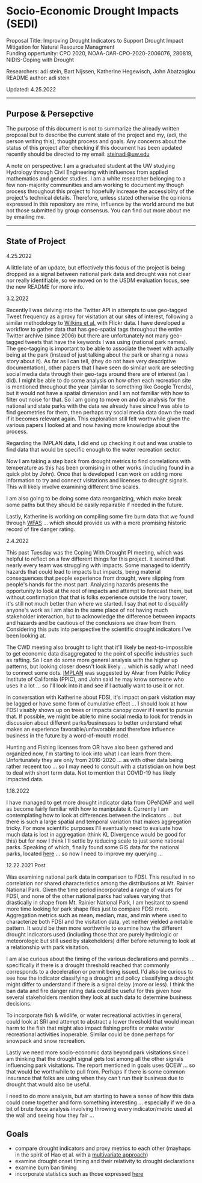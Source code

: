 # Socio-Economic Drought Impacts (SEDI)

Proposal Title: Improving Drought Indicators to Support Drought Impact Mitigation for Natural Resource Managment    
Funding oppertunity: CPO 2020, NOAA-OAR-CPO-2020-2006076, 280819, NIDIS-Coping with Drought    

Researchers: adi stein, Bart Nijssen, Katherine Hegewisch, John Abatzoglou    
README author: adi stein

Updated: 4.25.2022    

------------------------------------------

## Purpose & Persepctive

The purpose of this document is not to summarize the already written proposal but to describe the current state of the project and my, (adi, the person writing this), thought process and goals. Any concerns about the status of this project after checking if this document has been updated recently should be directed to my email: steinadi@uw.edu

A note on perspective: I am a graduated student at the UW studying Hydrology through Civil Engineering with influences from applied mathematics and gender studies. I am a white researcher belonging to a few non-majority communities and am working to document my though process throughout this project to hopefully increase the accessiblity of the project's technical details. Therefore, unless stated otherwise the opinions expressed in this repository are mine, influence by the world around me but not those submitted by group consensus. You can find out more about me by emailing me.

-------------------------------------------

## State of Project

4.25.2022

A little late of an update, but effectively this focus of the project is being dropped as a signal between national park data and drought was not clear nor really identifiable, so we moved on to the USDM evaluation focus, see the new README for more info.

3.2.2022

Recently I was delving into the Twitter API in attempts to use geo-tagged Tweet frequency as a proxy for visitation at our sites of interest, following a similar methodology to [Wilkins et al.](https://www.nature.com/articles/s41598-021-82145-z) with Flickr data. I have developed a workflow to gather data that has geo-spatial tags throughout the entire Twitter archive (since 2006) but there are unfortunately not many geo-tagged tweets that have the keywords I was using (national park names). The geo-tagging is important to be able to associate the tweet with actually being at the park (instead of just talking about the park or sharing a news story about it). As far as I can tell, (they do not have very descriptive documentation), other papers that I have seen do similar work are selecting social media data through their geo-tags around there are of interest (as I did). I might be able to do some analysis on how often each recreation site is mentioned throughout the year (similar to something like Google Trends), but it would not have a spatial dimension and I am not familiar with how to filter out noise for that. So I am going to move on and do analysis for the national and state parks with the data we already have since I was able to find geometries for them, then perhaps try social media data down the road if it becomes relevant again. This exploration still felt worthwhile given the various papers I looked at and now having more knowledge about the process. 

Regarding the IMPLAN data, I did end up checking it out and was unable to find data that would be specific enough to the water recreation sector.

Now I am taking a step back from drought metrics to find correlations with temperature as this has been promising in other works (including found in a quick plot by John). Once that is developed I can work on adding more information to try and connect visitations and licenses to drought signals. This will likely involve examining different time scales.

I am also going to be doing some data reorganizing, which make break some paths but they should be easily repairable if needed in the future.

Lastly, Katherine is working on compiling some fire burn data that we found through [WFAS](http://www.wfas.net/) ... which should provide us with a more promising historic record of fire danger rating. 

2.4.2022

This past Tuesday was the Coping With Drought PI meeting, which was helpful to reflect on a few different things for this project. It seemed that nearly every team was struggling with impacts. Some managed to identify hazards that could lead to impacts but impacts, being material consequences that people experience from drought, were slipping from people's hands for the most part. Analyzing hazards presents the opportunity to look at the root of impacts and attempt to forecast them, but without confirmation that that is folks experience outside the ivory tower, it's still not much better than where we started. I say that not to disqualify anyone's work as I am also in the same place of not having much stakeholder interaction, but to acknowledge the difference between impacts and hazards and be cautious of the conclusions we draw from them. Considering this puts into perspective the scientific drought indicators I've been looking at.

The CWD meeting also brought to light that it'll likely be next-to-impossible to get economic data disaggregated to the point of specific industries such as rafting. So I can do some more general analysis with the higher up patterns, but looking closer doesn't look likely ... which is sadly what I need to connect some dots. [IMPLAN](https://support.implan.com/hc/en-us/articles/115009674428-IMPLAN-Sectoring-NAICS-Correspondences) was suggested by Alvar from Public Policy Institute of California (PPIC), and John said he may know someone who uses it a lot ... so I'll look into it and see if I actually want to use it or not.

In conversation with Katherine about FDSI, it's impact on park visitation may be lagged or have some form of cumulative effect ... I should look at how FDSI visably shows up on trees or impacts canopy cover if I want to pursue that. If possible, we might be able to mine social media to look for trends in discussion about different parks/businesses to better understand what makes an experience favorable/unfavorable and therefore influence business in the future by a word-of-mouth model. 

Hunting and Fishing licenses from OR have also been gathered and organized now, I'm starting to look into what I can learn from them. Unfortunately they are only from 2016-2020 ... as with other data being rather receent too ... so I may need to consult with a statistician on how best to deal with short term data. Not to mention that COVID-19 has likely impacted data.

1.18.2022

I have managed to get more drought indicator data from OPeNDAP and well as become fairly familiar with how to manipulate it. Currently I am contemplating how to look at differences between the indicators ... but there is such a large spatial and temporal variation that makes aggregation tricky. For more scientific purposes I'll eventually need to evaluate how much data is lost in aggregation (think KL Divergence would be good for this) but for now I think I'll settle by reducing scale to just some national parks. Speaking of which, finally found some GIS data for the national parks, located [here](https://public-nps.opendata.arcgis.com/datasets/nps-boundary-1/explore?location=39.273308%2C-117.638430%2C5.00) ... so now I need to improve my querying ...

12.22.2021 Post

Was examining national park data in comparison to FDSI. This resulted in no correlation nor shared characteristics among the distributions at Mt. Rainier National Park. Given the time period incorporated a range of values for FDSI, and none of the other national parks had values varying that drastically in shape from Mt. Rainier National Park, I am hesitant to spend more time looking for park shape files just to compare FDSI more. Aggregation metrics such as mean, median, max, and min where used to characterize both FDSI and the visitation data, yet neither yielded a notable pattern. It would be then more worthwhile to examine how the different drought indicators used (including those that are purely hydrologic or meteorologic but still used by stakeholders) differ before returning to look at a relationship with park visitation.

I am also curious about the timing of the various declarations and permits ... specifically if there is a drought threshold reached that commonly corresponds to a deceleration or permit being issued. I'd also be curious to see how the indicator classifying a drought and policy classifying a drought might differ to understand if there is a signal delay (more or less). I think the ban data and fire danger rating data could be useful for this given how several stakeholders mention they look at such data to determine business decisions.

To incorporate fish & wildlife, or water recreational activities in general, could look at SRI and attempt to abstract a lower threshold that would mean harm to the fish that might also impact fishing profits or make water recreational activities inoperable. Similar could be done perhaps for snowpack and snow recreation.

Lastly we need more socio-economic data beyond park visitations since I am thinking that the drought signal gets lost among all the other signals influencing park visitations. The report mentioned in goals uses QCEW ... so that would be worthwhile to pull from. Perhaps if there is some common insurance that folks are using when they can't run their business due to drought that would also be useful. 

I need to do more analysis, but am starting to have a sense of how this data could come together and form something interesting ... especially if we do a bit of brute force analysis involving throwing every indicator/metric used at the wall and seeing how they fair ...

## Goals
- compare drought indicators and proxy metrics to each other (mayhaps in the spirit of Hao et al. with a [multivariate approach](http://dx.doi.org/10.1016/j.advwatres.2013.03.009))
- examine drought onset timing and their relativity to drought declarations
- examine burn ban timing 
- incorporate statistics such as those expressed [here](https://www.drought.gov/documents/analysis-impact-drought-agriculture-local-economies-public-health-and-crime-across)

